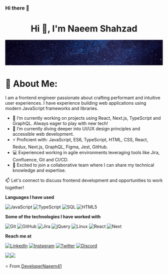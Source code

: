 ### Hi there 👋


<h1 align="center">Hi 👋, I'm Naeem Shahzad</h1>

[![Header](https://github.com/DeveloperNaeem41/DeveloperNaeem41/raw/master/naeem_shahzad.gif)](https://www.youtube.com/watch?v=dQw4w9WgXcQ)



<h1 align="cneter"> 💫 About Me:</h1>
I am a frontend engineer passionate about crafting performant and intuitive user experiences. I have experience building web applications using modern JavaScript frameworks and libraries.


- 🔭 I’m currently working on projects using React, Next.js, TypeScript and GraphQL. Always eager to play with new tech!
- 🌱 I’m currently diving deeper into UI/UX design principles and accessible web development.
- ⚡ Proficient with: JavaScript, ES6, TypeScript, HTML, CSS, React, Redux, Next.js, GraphQL, Figma, Jest, GitHub.
- 💻 Experienced working in agile environments leveraging tools like Jira, Confluence, Git and CI/CD.
- 👯 Excited to join a collaborative team where I can share my technical knowledge and expertise.

📫 Let's connect to discuss frontend development and opportunities to work together!



<!-- [![Header](https://github.com/adamalston/adamalston/raw/master/profile.gif)](https://www.youtube.com/watch?v=dQw4w9WgXcQ)

[![adamalston.com](https://img.shields.io/badge/-ADAMALSTON.COM-000000?style=for-the-badge&logo=react&logoColor=white)](https://www.adamalston.com/) -->

**Languages I have used**

![JavaScript](https://img.shields.io/badge/-JavaScript-000000?style=flat&logo=javascript)
![TypeScript](https://img.shields.io/badge/-TypeScript-000000?style=flat&logo=typescript&logoColor=007ACC)
![SQL](https://img.shields.io/badge/-SQL-000000?style=flat&logo=MySQL)
![HTML5](https://img.shields.io/badge/-HTML5-000000?style=flat&logo=HTML5)


**Some of the technologies I have worked with**

![Git](https://img.shields.io/badge/-Git-000000?style=flat&logo=git&logoColor=F05032)
![GitHub](https://img.shields.io/badge/-GitHub-000000?style=flat&logo=github&logoColor=FFFFFF)
![Jira](https://img.shields.io/badge/-Jira-000000?style=flat&logo=jira-software&logoColor=white&logoColor=0052CC)
![jQuery](https://img.shields.io/badge/-jQuery-000000?style=flat&logo=jQuery&logoColor=0769AD)
![Linux](https://img.shields.io/badge/-Linux-000000?style=flat&logo=linux&logoColor=FCC624)
![React](https://img.shields.io/badge/-React-000000?style=flat&logo=React&logoColor=61DAFB)
![Next](https://img.shields.io/badge/-React-000000?style=flat&logo=Next&logoColor=61DAFB)


**Reach me at**

<a href="https://www.linkedin.com/in/iamnaeemshahzad" target="_blank"><img src="https://img.shields.io/badge/LinkedIn-%230077B5.svg?&style=flat-square&logo=linkedin&logoColor=white" alt="LinkedIn"></a>
<a href="https://www.instagram.com/naeem_ansari41/" target="_blank"><img src="https://img.shields.io/badge/Instagram-%23E4405F.svg?&style=flat-square&logo=instagram&logoColor=white" alt="Instagram"></a>
<a href="https://twitter.com/Naughtynaeem41" target="_blank"><img src="https://img.shields.io/badge/Twitter-%231877F2.svg?&style=flat-square&logo=twitter&logoColor=white" alt="Twitter"></a>
<a href="https://discord.com/users/1033827086030360717"><img alt=" Discord" width="21px" src="https://img.shields.io/badge/Discord-%231877F2.svg?&style=flat-square&logo=discord&logoColor=white" /></a>



<img align="" height='130px' src="https://github-readme-stats.vercel.app/api?username=adamalston&hide_title=true&show_icons=true&include_all_commits=true&line_height=21&bg_color=0,EC6C6C,FFD479,FFFC79,73FA79&theme=graywhite" /><img align="" height='130px' src="https://github-readme-stats.vercel.app/api/top-langs/?username=adamalston&hide_title=true&layout=compact&bg_color=0,73FA79,73FDFF,7A81FF&theme=graywhite" />

⭐️ From [DeveloperNaeem41](https://github.com/DeveloperNaeem41)
